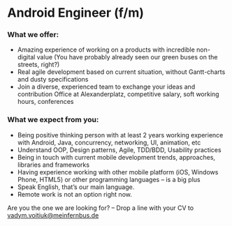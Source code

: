 # Android Engineer (f/m)

### What we offer:

- Amazing experience of working on a products with incredible non-digital  value (You have probably already seen our green buses on the streets, right?)
- Real agile development based on current situation, without Gantt-charts and dusty specifications
- Join a diverse, experienced team to exchange your ideas and contribution
Office at Alexanderplatz, competitive salary, soft working hours, conferences

### What we expect from you:

- Being positive thinking person with at least 2 years working experience with Android, Java, concurrency, networking, UI, animation, etc
- Understand OOP, Design patterns, Agile, TDD/BDD, Usability practices
- Being in touch with current mobile development trends, approaches, libraries and frameworks
- Having experience working with other mobile platform (iOS, Windows Phone, HTML5) or other programming languages – is a big plus
- Speak English, that’s our main language.
- Remote work is not an option right now.

Are you the one we are looking for? – Drop a line with your CV to <vadym.voitiuk@meinfernbus.de>

